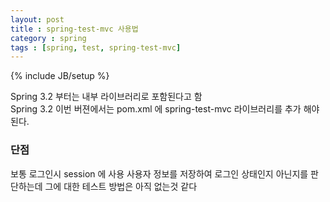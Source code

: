 ```yaml
---
layout: post
title : spring-test-mvc 사용법 
category : spring
tags : [spring, test, spring-test-mvc]
---
```

{% include JB/setup %}


Spring 3.2 부터는 내부 라이브러리로 포함된다고 함  
Spring 3.2 이번 버젼에서는 pom.xml 에 spring-test-mvc 라이브러리를 추가 해야 된다.

<script src="https://gist.github.com/this88mild7/1142cfb2c285c507575c.js"></script>

### 단점
보통 로그인시 session 에 사용 사용자 정보를 저장하여 로그인 상태인지 아닌지를 판단하는데
그에 대한 테스트 방법은 아직 없는것 같다


